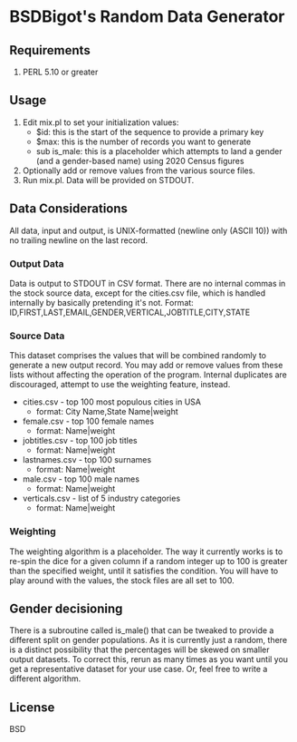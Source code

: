 # BSDBigot's Random Data Generator

## Requirements
1. PERL 5.10 or greater

## Usage
1. Edit mix.pl to set your initialization values:
   - $id: this is the start of the sequence to provide a primary key
   - $max: this is the number of records you want to generate
   - sub is_male: this is a placeholder which attempts to land a gender (and a gender-based name) using 2020 Census figures
2. Optionally add or remove values from the various source files.
3. Run mix.pl.  Data will be provided on STDOUT.

## Data Considerations
All data, input and output, is UNIX-formatted (newline only (ASCII 10)) with no trailing newline on the last record.

### Output Data
Data is output to STDOUT in CSV format.  There are no internal commas in the stock source data, except for the cities.csv file, which is handled internally by basically pretending it's not.
Format: ID,FIRST,LAST,EMAIL,GENDER,VERTICAL,JOBTITLE,CITY,STATE

### Source Data
This dataset comprises the values that will be combined randomly to generate a new output record.  You may add or remove values from these lists without affecting the operation of the program.  Internal duplicates are discouraged, attempt to use the weighting feature, instead.
* cities.csv - top 100 most populous cities in USA
  - format: City Name,State Name|weight
* female.csv - top 100 female names
  - format: Name|weight
* jobtitles.csv - top 100 job titles
  - format: Name|weight
* lastnames.csv - top 100 surnames
  - format: Name|weight
* male.csv - top 100 male names
  - format: Name|weight
* verticals.csv - list of 5 industry categories
  - format: Name|weight

### Weighting
The weighting algorithm is a placeholder.  The way it currently works is to re-spin the dice for a given column if a random integer up to 100 is greater than the specified weight, until it satisfies the condition.  You will have to play around with the values, the stock files are all set to 100.

## Gender decisioning
There is a subroutine called is_male() that can be tweaked to provide a different split on gender populations.  As it is currently just a random, there is a distinct possibility that the percentages will be skewed on smaller output datasets.  To correct this, rerun as many times as you want until you get a representative dataset for your use case.  Or, feel free to write a different algorithm.

## License
BSD
